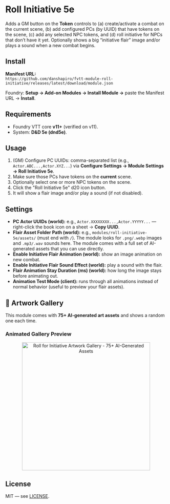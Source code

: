 # Roll Initiative 5e

Adds a GM button on the **Token** controls to (a) create/activate a combat on the current scene, (b) add configured PCs (by UUID) that have tokens on the scene, (c) add any selected NPC tokens, and (d) roll initiative for NPCs that don’t have it yet. Optionally shows a big “initiative flair” image and/or plays a sound when a new combat begins.

## Install

**Manifest URL:**  
`https://github.com/danshapiro/fvtt-module-roll-initiative/releases/latest/download/module.json`

Foundry: **Setup → Add-on Modules → Install Module →** paste the Manifest URL → **Install**.

## Requirements

- Foundry VTT core **v11+** (verified on v11).  
- System: **D&D 5e (dnd5e)**.

## Usage

1. (GM) Configure PC UUIDs: comma-separated list (e.g., `Actor.ABC...,Actor.XYZ...`) via **Configure Settings → Module Settings → Roll Initiative 5e**.
2. Make sure those PCs have tokens on the **current** scene.
3. Optionally select one or more NPC tokens on the scene.
4. Click the "Roll Initiative 5e" d20 icon button.
5. It will show a flair image and/or play a sound (if not disabled).

## Settings

- **PC Actor UUIDs (world):** e.g., `Actor.XXXXXXXX...,Actor.YYYYY...` — right-click the book icon on a sheet → **Copy UUID**.
- **Flair Asset Folder Path (world):** e.g., `modules/roll-initiative-5e/assets/` (must end with `/`). The module looks for `.png/.webp` images and `.mp3/.wav` sounds here. The module comes with a full set of AI-generated assets that you can use directly.
- **Enable Initiative Flair Animation (world):** show an image animation on new combat.
- **Enable Initiative Flair Sound Effect (world):** play a sound with the flair.
- **Flair Animation Stay Duration (ms) (world):** how long the image stays before animating out.
- **Animation Test Mode (client):** runs through all animations instead of normal behavior (useful to preview your flair assets).

## 🎨 Artwork Gallery

This module comes with **75+ AI-generated art assets** and shows a random one each time.

### Animated Gallery Preview

<p align="center">
  <img src="temp_gif_creator/output/roll_initiative_compact.gif" width="400" alt="Roll for Initiative Artwork Gallery - 75+ AI-Generated Assets">
</p>

## License

MIT — see [LICENSE](./LICENSE).


